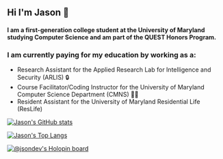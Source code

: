 ## Hi I'm Jason 👋
#### I am a first-generation college student at the University of Maryland studying  Computer Science and am part of the QUEST Honors Program.

### I am currently paying for my education by working as a: 
- Research Assistant for the Applied Research Lab for Intelligence and Security (ARLIS) 🔒
- Course Facilitator/Coding Instructor for the University of Maryland Computer Science Department (CMNS) 🧑‍🏫
- Resident Assistant for the University of Maryland Residential Life (ResLife)



[![Jason's GitHub stats](https://github-readme-stats.vercel.app/api?username=jsondevers&show_icons=true&theme=dracula&count_private=true)](https://github.com/jsondevers/github-readme-stats)

[![Jason's Top Langs](https://github-readme-stats.vercel.app/api/top-langs/?username=jsondevers&langs_count=9&layout=compact&hide=html,standardml,make,cmake&theme=dracula&count_private=true)](https://github.com/jsondevers/github-readme-stats)

[![@jsondev's Holopin board](https://holopin.me/jsondev)](https://holopin.io/@jsondev)

<!--
![LeetCode Stats](https://leetcode.card.workers.dev/jdevers1?theme=dark&font=source_code_pro&extension=null)


### I am currently learning more about Git and trying to contribute to more open-source projects in my free time

[![@jsondev's Holopin board](https://holopin.me/jsondev)](https://holopin.io/@jsondev)

Here are some ideas to get you started:

- 🔭 I’m currently working on ...
- 🌱 I’m currently learning ...
- 👯 I’m looking to collaborate on ...
- 🤔 I’m looking for help with ...
- 💬 Ask me about ...
- 📫 How to reach me: ...
- 😄 Pronouns: ...
- ⚡ Fun fact: ...
-->
